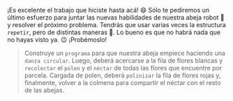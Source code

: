 <gs-attire attire-url="https://raw.githubusercontent.com/MumukiProject/mumuki-guia-gobstones-practica-repeticion-simple-kids/master/assets/attires/config.json"> </gs-attire> <gs-toolbox toolbox-url="https://raw.githubusercontent.com/MumukiProject/mumuki-guia-gobstones-practica-repeticion-simple-kids/master/assets/toolbox_1566424700623.xml"></gs-toolbox>

¡Es excelente el trabajo que hiciste hasta acá! :smile: Sólo te pediremos un último esfuerzo para juntar las nuevas habilidades de nuestra abeja robot :honeybee: y resolver el próximo problema. Tendrás que usar varias veces la estructura `repetir`, pero de distintas maneras :grimacing:. Lo bueno es que no habrá nada que no hayas visto ya. :wink: ¡Probémoslo!

> Construye un `programa` para que nuestra abeja empiece haciendo una `danza circular`. Luego, deberá acercarse a la fila de flores blancas y `recolectar` el `polen` y el `néctar` de todas las flores que encuentre por parcela. Cargada de polen, deberá `polinizar` la fila de flores rojas y, finalmente, volver a la colmena para compartir el néctar con el resto de las abejas.